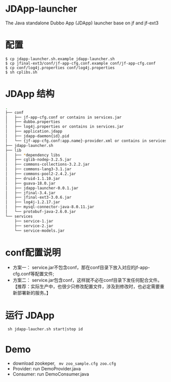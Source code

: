 # JDApp-launcher
The Java standalone Dubbo App (JDApp) launcher base on jf and jf-ext3

# 配置
```
$ cp jdapp-launcher.sh.example jdapp-launcher.sh
$ cp jfinal-ext3/conf/jf-app-cfg.conf.example conf/jf-app-cfg.conf
$ cp conf/log4j.properties conf/log4j.properties
$ sh cplibs.sh
```

# JDApp 结构

```bash
.
├── conf
│   ├── jf-app-cfg.conf or contains in services.jar
│   ├── dubbo.properties
│   ├── log4j.properties or contains in services.jar
│   ├── application.jdapp
│   ├── jdapp-daemon{id}.pid
│   └── {jf-app-cfg.conf:app.name}-provider.xml or contains in services.jar
├── jdapp-launcher.sh
├── lib
│   ├── *dependency libs
│   ├── cglib-nodep-3.2.5.jar
│   ├── commons-collections-3.2.2.jar
│   ├── commons-lang3-3.1.jar
│   ├── commons-pool2-2.4.2.jar
│   ├── druid-1.1.10.jar
│   ├── guava-18.0.jar
│   ├── jdapp-launcher-0.0.1.jar
│   ├── jfinal-3.4.jar
│   ├── jfinal-ext3-3.0.6.jar
│   ├── log4j-1.2.17.jar
│   ├── mysql-connector-java-8.0.11.jar
│   └── protobuf-java-2.6.0.jar
└── services
    ├── service-1.jar
    ├── service-2.jar
    └── service-models.jar

```
# conf配置说明

- 方案一： service.jar不包含conf，那在conf目录下放入对应的jf-app-cfg.conf等配置文件;
- 方案二： service.jar包含conf，这样就不必在conf目录下发任何配合文件。【推荐：实际生产中，也很少只修改配置文件，涉及到修改时，也必定需要重新部署新的服务。】

# 运行 JDApp

``` sh jdapp-laucher.sh start|stop id```

# Demo

- download zookeper, ``` mv zoo_sample.cfg zoo.cfg```
- Provider: run DemoProvider.java
- Consumer: run DemoConsumer.java
